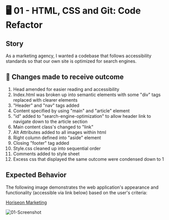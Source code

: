 # 🖥️ 01 - HTML, CSS and Git: Code Refactor

## Story
As a marketing agency, I wanted a codebase that follows accessibility standards so that our own site is optimized for search engines.

## 📝 Changes made to receive outcome
1. Head amended for easier reading and accessibility 
2. Index.html was broken up into semantic elements with some "div" tags replaced with clearer elements
3. "Header" and "nav" tags added
4. Content specified by using "main" and "article" element
5. "id" added to "search-engine-optimization" to allow header link to navigate down to the article section 
6. Main content class's changed to "link" 
7. Alt Attributes added to all images within html
8. Right column defined into "aside" element 
9. Closing "footer" tag added
10. Style.css cleaned up into sequential order
11. Comments added to style sheet 
12. Excess css that displayed the same outcome were condensed down to 1 

## Expected Behavior

The following image demonstrates the web application's appearance and functionality (accessible via link below) based on the user's criteria:

[Horiseon Marketing](https://lizmackle.github.io/Code_Refactor_demo/)

![01-Screenshot](https://user-images.githubusercontent.com/93589073/145195539-1b6eb549-2631-4a4e-9119-1319333ff485.jpeg)
